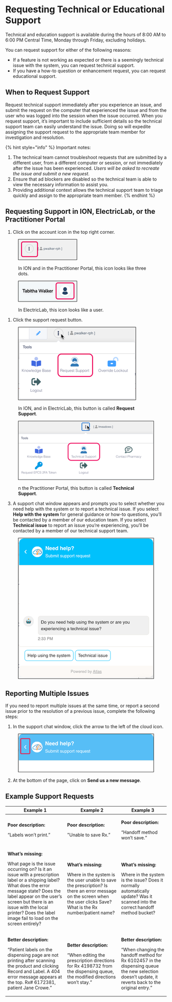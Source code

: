 # Requesting Technical or Educational Support

Technical and education support is available during the hours of 8:00 AM to 6:00 PM Central Time, Monday through Friday, excluding holidays.

You can request support for either of the following reasons:

* If a feature is not working as expected or there is a seemingly technical issue with the system, you can request technical support.&#x20;
* If you have a how-to question or enhancement request, you can request educational support.

## When to Request Support

Request technical support immediately after you experience an issue, and submit the request on the computer that experienced the issue and from the user who was logged into the session when the issue occurred. When you request support, it’s important to include sufficient details so the technical support team can easily understand the issue. Doing so will expedite assigning the support request to the appropriate team member for investigation and resolution.

{% hint style="info" %}
Important notes: &#x20;

1. The technical team cannot troubleshoot requests that are submitted by a different user, from a different computer or session, or not immediately after the issue has been experienced. _Users will be asked to recreate the issue and submit a new request._
2. Ensure that ad blockers are disabled so the technical team is able to view the necessary information to assist you.
3. Providing additional context allows the technical support team to triage quickly and assign to the appropriate team member.
{% endhint %}

## Requesting Support in ION, ElectricLab, or the Practitioner Portal

1. Click on the account icon in the top right corner.&#x20;

<figure><img src="../.gitbook/assets/New help button ION.png" alt=""><figcaption><p>In ION and in the Practitioner Portal, this icon looks like three dots.</p></figcaption></figure>

<figure><img src="../.gitbook/assets/New help button EL.png" alt=""><figcaption><p>In ElectricLab, this icon looks like a user.</p></figcaption></figure>

1. Click the support request button.

<figure><img src="../.gitbook/assets/select Request Support.png" alt="" width="368"><figcaption><p>In ION, and in ElectricLab, this button is called <strong>Request Support</strong>.</p></figcaption></figure>

<figure><img src="../.gitbook/assets/Technical Support in pp.png" alt=""><figcaption><p>n the Practitioner Portal, this button is called <strong>Technical Support</strong>.</p></figcaption></figure>

3. A support chat window appears and prompts you to select whether you need help with the system or to report a technical issue. If you select **Help with the system** for general guidance or how-to questions, you’ll be contacted by a member of our education team. If you select **Technical issue** to report an issue you’re experiencing, you’ll be contacted by a member of our technical support team.

<figure><img src="../.gitbook/assets/Need help window.png" alt=""><figcaption></figcaption></figure>

## Reporting Multiple Issues

If you need to report multiple issues at the same time, or report a second issue prior to the resolution of a previous issue, complete the following steps:

1. In the support chat window, click the arrow to the left of the cloud icon.

<figure><img src="../.gitbook/assets/Need help button with arrow.png" alt=""><figcaption></figcaption></figure>

2. At the bottom of the page, click on **Send us a new message**.

## Example Support Requests

| Example 1                                                                                                                                                                                                                                                                                                                               | Example 2                                                                                                                                                                                                              | Example 3                                                                                                                                                                                             |
| --------------------------------------------------------------------------------------------------------------------------------------------------------------------------------------------------------------------------------------------------------------------------------------------------------------------------------------- | ---------------------------------------------------------------------------------------------------------------------------------------------------------------------------------------------------------------------- | ----------------------------------------------------------------------------------------------------------------------------------------------------------------------------------------------------- |
| <p><strong>Poor description:</strong> </p><p>“Labels won’t print.”</p>                                                                                                                                                                                                                                                                  | <p><strong>Poor description:</strong> </p><p>"Unable to save Rx.”</p>                                                                                                                                                  | <p><strong>Poor description:</strong> </p><p>“Handoff method won’t save.”</p>                                                                                                                         |
| <p><strong>What’s missing:</strong> </p><p>What page is the issue occurring on? Is it an issue with a prescription label or a shipping label? What does the error message state? Does the label appear on the user’s screen but there is an issue with the local printer? Does the label image fail to load on the screen entirely?</p> | <p><strong>What’s missing:</strong> </p><p>Where in the system is the user unable to save the prescription? Is there an error message on the screen when the user clicks Save? What is the Rx number/patient name?</p> | <p><strong>What’s missing:</strong> </p><p>Where in the system is the issue? Does it normally automatically update? Was it scanned into the correct handoff method bucket?</p>                        |
| <p><strong>Better description:</strong> </p><p>“Patient labels on the dispensing page are not printing after scanning the product and clicking Record and Label. A 404 error message appears at the top. Rx# 6172381, patient Jane Crowe.”</p>                                                                                          | <p><strong>Better description:</strong> </p><p>“When editing the prescription directions for Rx 4198732 from the dispensing queue, the modified directions won’t stay.”</p>                                            | <p><strong>Better description:</strong> </p><p>“When changing the handoff method for Rx 6102457 in the dispensing queue the new selection doesn’t update, it reverts back to the original entry.”</p> |

